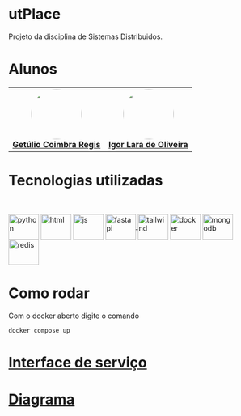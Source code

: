 
# utPlace
Projeto da disciplina de Sistemas Distribuidos.

# Alunos

<center>
<table><tr>
<td align="center"><a href="https://github.com/getuliobr">
 <img style="border-radius: 50%;" src="https://avatars.githubusercontent.com/u/51160837?v=4" width="100px;" alt=""/>
<br />
 <b>Getúlio Coimbra Regis</b></a>
 <a href="https://github.com/getuliobr" title="GitHub Getulio"></a>

<td align="center"><a href="https://github.com/nuisigor">
 <img style="border-radius: 50%;" src="https://avatars.githubusercontent.com/u/50688059?v=4" width="100px;" alt=""/>
<br />
 <b>Igor Lara de Oliveira</b>
 </a> <a href="https://github.com/nuisigor" title="GitHub Igor"></a>

</tr></table>
</center>

# Tecnologias utilizadas
<div style="display: inline_block"><br>
          
  <a href="https://www.python.org/"><img align="center" alt="python" height="50" width="60" src="https://cdn.jsdelivr.net/gh/devicons/devicon/icons/python/python-original.svg"><a>
  <a href="https://developer.mozilla.org/pt-BR/docs/Web/HTML"><img align="center" alt="html" height="50" width="60" src="https://cdn.jsdelivr.net/gh/devicons/devicon/icons/html5/html5-original.svg" /><a>
  <a href="https://developer.mozilla.org/pt-BR/docs/Web/JavaScript"><img align="center" alt="js" height="50" width="60" src="https://cdn.jsdelivr.net/gh/devicons/devicon/icons/javascript/javascript-original.svg"><a>
  <a href="https://fastapi.tiangolo.com/"><img align="center" alt="fastapi" height="50" width="60"  src="https://cdn.jsdelivr.net/gh/devicons/devicon/icons/fastapi/fastapi-original-wordmark.svg" />
  <a href="https://tailwindcss.com/"><img align="center" alt="tailwind" height="50" width="60" src="https://cdn.jsdelivr.net/gh/devicons/devicon/icons/tailwindcss/tailwindcss-plain.svg" /><a>
  <a href="https://www.docker.com/"><img align="center" alt="docker" height="50" width="60" src="https://cdn.jsdelivr.net/gh/devicons/devicon/icons/docker/docker-original.svg" /><a>
  <a href="https://www.mongodb.com/"><img align="center" alt="mongodb" height="50" width="60" src="https://cdn.jsdelivr.net/gh/devicons/devicon/icons/mongodb/mongodb-original-wordmark.svg"/><a>
  <a href="https://redis.io/"><img align="center" alt="redis" height="50" width="60" src="https://cdn.jsdelivr.net/gh/devicons/devicon/icons/redis/redis-original-wordmark.svg"/><a>

</div>

# Como rodar
Com o docker aberto digite o comando
	
	docker compose up

# [Interface de serviço](https://github.com/getuliobr/utPlace-sd/wiki/Interfaces-de-servi%C3%A7o)
# [Diagrama](https://github.com/getuliobr/utPlace-sd/wiki/Diagrama-do-sistema)
